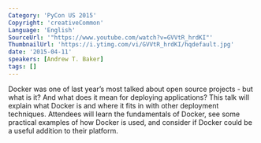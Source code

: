 ```yaml
---
Category: 'PyCon US 2015'
Copyright: 'creativeCommon'
Language: 'English'
SourceUrl: '"https://www.youtube.com/watch?v=GVVtR_hrdKI"'
ThumbnailUrl: 'https://i.ytimg.com/vi/GVVtR_hrdKI/hqdefault.jpg'
date: '2015-04-11'
speakers: [Andrew T. Baker]
tags: []
---
```

Docker was one of last year’s most talked about open source projects - but what is it? And what does it mean for deploying applications? This talk will explain what Docker is and where it fits in with other deployment techniques. Attendees will learn the fundamentals of Docker, see some practical examples of how Docker is used, and consider if Docker could be a useful addition to their platform.

